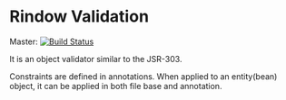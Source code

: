 Rindow Validation
=================
Master: [![Build Status](https://travis-ci.com/rindow/rindow-validation.png?branch=master)](https://travis-ci.com/rindow/rindow-validation)

It is an object validator similar to the JSR-303.

Constraints are defined in annotations.
When applied to an entity(bean) object, it can be applied in both file base and annotation.
